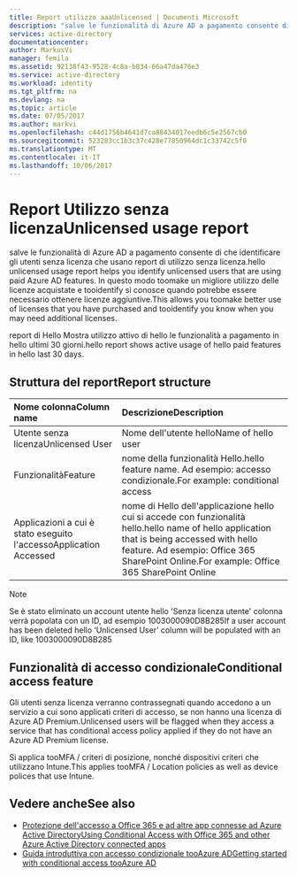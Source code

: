```yaml
---
title: Report utilizzo aaaUnlicensed | Documenti Microsoft
description: "salve le funzionalità di Azure AD a pagamento consente di che identificare gli utenti senza licenza che usano report di utilizzo senza licenza."
services: active-directory
documentationcenter: 
author: MarkusVi
manager: femila
ms.assetid: 92138f43-9528-4c8a-b834-66a47da476e3
ms.service: active-directory
ms.workload: identity
ms.tgt_pltfrm: na
ms.devlang: na
ms.topic: article
ms.date: 07/05/2017
ms.author: markvi
ms.openlocfilehash: c44d1756b4641d7ca88434017eedb6c5e2567cb0
ms.sourcegitcommit: 523283cc1b3c37c428e77850964dc1c33742c5f0
ms.translationtype: MT
ms.contentlocale: it-IT
ms.lasthandoff: 10/06/2017
---
```

# <a name="unlicensed-usage-report"></a><span data-ttu-id="1d4c3-103">Report Utilizzo senza licenza</span><span class="sxs-lookup"><span data-stu-id="1d4c3-103">Unlicensed usage report</span></span>
<span data-ttu-id="1d4c3-104">salve le funzionalità di Azure AD a pagamento consente di che identificare gli utenti senza licenza che usano report di utilizzo senza licenza.</span><span class="sxs-lookup"><span data-stu-id="1d4c3-104">hello unlicensed usage report helps you identify unlicensed users that are using paid Azure AD features.</span></span> <span data-ttu-id="1d4c3-105">In questo modo toomake un migliore utilizzo delle licenze acquistate e tooidentify si conosce quando potrebbe essere necessario ottenere licenze aggiuntive.</span><span class="sxs-lookup"><span data-stu-id="1d4c3-105">This allows you toomake better use of licenses that you have purchased and tooidentify you know when you may need additional licenses.</span></span> 

<span data-ttu-id="1d4c3-106">report di Hello Mostra utilizzo attivo di hello le funzionalità a pagamento in hello ultimi 30 giorni.</span><span class="sxs-lookup"><span data-stu-id="1d4c3-106">hello report shows active usage of hello paid features in hello last 30 days.</span></span> 

## <a name="report-structure"></a><span data-ttu-id="1d4c3-107">Struttura del report</span><span class="sxs-lookup"><span data-stu-id="1d4c3-107">Report structure</span></span>
| <span data-ttu-id="1d4c3-108">Nome colonna</span><span class="sxs-lookup"><span data-stu-id="1d4c3-108">Column name</span></span> | <span data-ttu-id="1d4c3-109">Descrizione</span><span class="sxs-lookup"><span data-stu-id="1d4c3-109">Description</span></span> |
|:--- |:--- |
| <span data-ttu-id="1d4c3-110">Utente senza licenza</span><span class="sxs-lookup"><span data-stu-id="1d4c3-110">Unlicensed User</span></span> |<span data-ttu-id="1d4c3-111">Nome dell'utente hello</span><span class="sxs-lookup"><span data-stu-id="1d4c3-111">Name of hello user</span></span> |
| <span data-ttu-id="1d4c3-112">Funzionalità</span><span class="sxs-lookup"><span data-stu-id="1d4c3-112">Feature</span></span> |<span data-ttu-id="1d4c3-113">nome della funzionalità Hello.</span><span class="sxs-lookup"><span data-stu-id="1d4c3-113">hello feature name.</span></span> <span data-ttu-id="1d4c3-114">Ad esempio: accesso condizionale.</span><span class="sxs-lookup"><span data-stu-id="1d4c3-114">For example: conditional access</span></span> |
| <span data-ttu-id="1d4c3-115">Applicazioni a cui è stato eseguito l'accesso</span><span class="sxs-lookup"><span data-stu-id="1d4c3-115">Application Accessed</span></span> |<span data-ttu-id="1d4c3-116">nome di Hello dell'applicazione hello cui si accede con funzionalità hello.</span><span class="sxs-lookup"><span data-stu-id="1d4c3-116">hello name of hello application that is being accessed with hello feature.</span></span> <span data-ttu-id="1d4c3-117">Ad esempio: Office 365 SharePoint Online.</span><span class="sxs-lookup"><span data-stu-id="1d4c3-117">For example: Office 365 SharePoint Online</span></span> |

> [!NOTE]
> <span data-ttu-id="1d4c3-118">Se è stato eliminato un account utente hello 'Senza licenza utente' colonna verrà popolata con un ID, ad esempio 1003000090D8B285</span><span class="sxs-lookup"><span data-stu-id="1d4c3-118">If a user account has been deleted hello ‘Unlicensed User’ column will be populated with an ID, like 1003000090D8B285</span></span>
> 
> 

## <a name="conditional-access-feature"></a><span data-ttu-id="1d4c3-119">Funzionalità di accesso condizionale</span><span class="sxs-lookup"><span data-stu-id="1d4c3-119">Conditional access feature</span></span>
<span data-ttu-id="1d4c3-120">Gli utenti senza licenza verranno contrassegnati quando accedono a un servizio a cui sono applicati criteri di accesso, se non hanno una licenza di Azure AD Premium.</span><span class="sxs-lookup"><span data-stu-id="1d4c3-120">Unlicensed users will be flagged when they access a service that has conditional access policy applied if they do not have an Azure AD Premium license.</span></span> 

<span data-ttu-id="1d4c3-121">Si applica tooMFA / criteri di posizione, nonché dispositivi criteri che utilizzano Intune.</span><span class="sxs-lookup"><span data-stu-id="1d4c3-121">This applies tooMFA / Location policies as well as device polices that use Intune.</span></span>

## <a name="see-also"></a><span data-ttu-id="1d4c3-122">Vedere anche</span><span class="sxs-lookup"><span data-stu-id="1d4c3-122">See also</span></span>
* [<span data-ttu-id="1d4c3-123">Protezione dell'accesso a Office 365 e ad altre app connesse ad Azure Active Directory</span><span class="sxs-lookup"><span data-stu-id="1d4c3-123">Using Conditional Access with Office 365 and other Azure Active Directory connected apps</span></span>](active-directory-conditional-access.md)
* [<span data-ttu-id="1d4c3-124">Guida introduttiva con accesso condizionale tooAzure AD</span><span class="sxs-lookup"><span data-stu-id="1d4c3-124">Getting started with conditional access tooAzure AD</span></span>](active-directory-conditional-access-azuread-connected-apps.md) 

